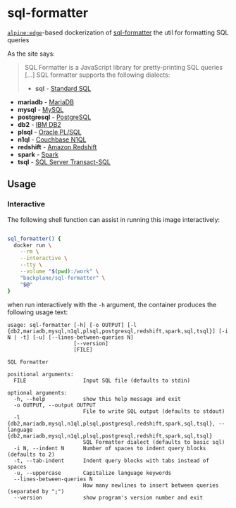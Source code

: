 # sql-formatter

[`alpine:edge`](https://hub.docker.com/_/alpine/)-based dockerization of [sql-formatter](https://github.com/zeroturnaround/sql-formatter) the util for formatting SQL queries

As the site says:

> SQL Formatter is a JavaScript library for pretty-printing SQL queries [...] SQL formatter supports the following dialects:
>
> - **sql** - [Standard SQL](https://en.wikipedia.org/wiki/SQL:2011)
- **mariadb** - [MariaDB](https://mariadb.com/)
- **mysql** - [MySQL](https://www.mysql.com/)
- **postgresql** - [PostgreSQL](https://www.postgresql.org/)
- **db2** - [IBM DB2](https://www.ibm.com/analytics/us/en/technology/db2/)
- **plsql** - [Oracle PL/SQL](http://www.oracle.com/technetwork/database/features/plsql/index.html)
- **n1ql** - [Couchbase N1QL](http://www.couchbase.com/n1ql)
- **redshift** - [Amazon Redshift](https://docs.aws.amazon.com/redshift/latest/dg/cm_chap_SQLCommandRef.html)
- **spark** - [Spark](https://spark.apache.org/docs/latest/api/sql/index.html)
- **tsql** - [SQL Server Transact-SQL](https://docs.microsoft.com/en-us/sql/sql-server/)

## Usage

### Interactive

The following shell function can assist in running this image interactively:

```sh

sql_formatter() {
  docker run \
    --rm \
    --interactive \
    --tty \
    --volume "$(pwd):/work" \
    "backplane/sql-formatter" \
    "$@"
}

```

when run interactively with the `-h` argument, the container produces the following usage text:

```
usage: sql-formatter [-h] [-o OUTPUT] [-l {db2,mariadb,mysql,n1ql,plsql,postgresql,redshift,spark,sql,tsql}] [-i N | -t] [-u] [--lines-between-queries N]
                     [--version]
                     [FILE]

SQL Formatter

positional arguments:
  FILE                  Input SQL file (defaults to stdin)

optional arguments:
  -h, --help            show this help message and exit
  -o OUTPUT, --output OUTPUT
                        File to write SQL output (defaults to stdout)
  -l {db2,mariadb,mysql,n1ql,plsql,postgresql,redshift,spark,sql,tsql}, --language {db2,mariadb,mysql,n1ql,plsql,postgresql,redshift,spark,sql,tsql}
                        SQL Formatter dialect (defaults to basic sql)
  -i N, --indent N      Number of spaces to indent query blocks (defaults to 2)
  -t, --tab-indent      Indent query blocks with tabs instead of spaces
  -u, --uppercase       Capitalize language keywords
  --lines-between-queries N
                        How many newlines to insert between queries (separated by ";")
  --version             show program's version number and exit
```
